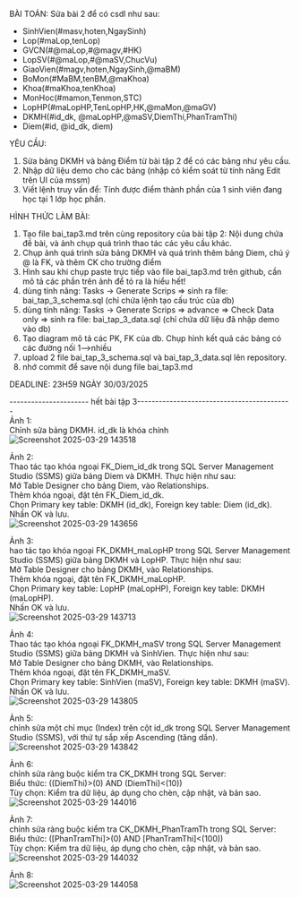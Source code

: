 BÀI TOÁN: Sửa bài 2 để có csdl như sau:
  + SinhVien(#masv,hoten,NgaySinh)
  + Lop(#maLop,tenLop)
  + GVCN(#@maLop,#@magv,#HK)
  + LopSV(#@maLop,#@maSV,ChucVu)
  + GiaoVien(#magv,hoten,NgaySinh,@maBM)
  + BoMon(#MaBM,tenBM,@maKhoa)
  + Khoa(#maKhoa,tenKhoa)
  + MonHoc(#mamon,Tenmon,STC)
  + LopHP(#maLopHP,TenLopHP,HK,@maMon,@maGV)
  + DKMH(#id_dk, @maLopHP,@maSV,DiemThi,PhanTramThi)
  + Diem(#id, @id_dk, diem)

YÊU CẦU:
1. Sửa bảng DKMH và bảng Điểm từ bài tập 2 để có các bảng như yêu cầu.
2. Nhập dữ liệu demo cho các bảng (nhập có kiểm soát từ tính năng Edit trên UI của mssm)
3. Viết lệnh truy vấn để: Tính được điểm thành phần của 1 sinh viên đang học tại 1 lớp học phần.

HÌNH THỨC LÀM BÀI:
1. Tạo file bai_tap3.md trên cùng repository của bài tập 2:
   Nội dung chứa đề bài, và ảnh chụp quá trình thao tác các yêu cầu khác.
2. Chụp ảnh quá trình sửa bảng DKMH và quá trình thêm bảng Diem, chú ý @ là FK, và thêm CK cho trường điểm
3. Hình sau khi chụp paste trực tiếp vào file bai_tap3.md trên github, cần mô tả các phần trên ảnh để tỏ ra là hiểu hết!
4. dùng tính năng: Tasks -> Generate Scrips => sinh ra file: bai_tap_3_schema.sql  (chỉ chứa lệnh tạo cấu trúc của db)
5. dùng tính năng: Tasks -> Generate Scrips => advance => Check Data only => sinh ra file: bai_tap_3_data.sql  (chỉ chứa dữ liệu đã nhập demo vào db)
6. Tạo diagram mô tả các PK, FK của db. Chụp hình kết quả các bảng có các đường nối 1-->nhiều
7. upload 2 file  bai_tap_3_schema.sql và bai_tap_3_data.sql lên repository.
8. nhớ commit để save nội dung file bai_tap3.md

DEADLINE: 23H59 NGÀY 30/03/2025

---------------------- hết bài tập 3-------------------------------------------  
Ảnh 1:  
Chỉnh sửa bảng DKMH. id_dk là khóa chính   
![Screenshot 2025-03-29 143518](https://github.com/user-attachments/assets/3aa3bd02-db78-4185-a1e8-349cf706f985)  

Ảnh 2:  
Thao tác tạo khóa ngoại FK_Diem_id_dk trong SQL Server Management Studio (SSMS) giữa bảng Diem và DKMH. Thực hiện như sau:  
Mở Table Designer cho bảng Diem, vào Relationships.  
Thêm khóa ngoại, đặt tên FK_Diem_id_dk.  
Chọn Primary key table: DKMH (id_dk), Foreign key table: Diem (id_dk).  
Nhấn OK và lưu.  
![Screenshot 2025-03-29 143656](https://github.com/user-attachments/assets/f9fbab9a-65d6-4bc4-86d8-3f168d2bca70)  

Ảnh 3:  
hao tác tạo khóa ngoại FK_DKMH_maLopHP trong SQL Server Management Studio (SSMS) giữa bảng DKMH và LopHP. Thực hiện như sau:  
Mở Table Designer cho bảng DKMH, vào Relationships.  
Thêm khóa ngoại, đặt tên FK_DKMH_maLopHP.  
Chọn Primary key table: LopHP (maLopHP), Foreign key table: DKMH (maLopHP).  
Nhấn OK và lưu.  
![Screenshot 2025-03-29 143713](https://github.com/user-attachments/assets/19c7eee2-c9d3-4648-b498-aff74f517a7f)  

Ảnh 4:  
Thao tác tạo khóa ngoại FK_DKMH_maSV trong SQL Server Management Studio (SSMS) giữa bảng DKMH và SinhVien. Thực hiện như sau:  
Mở Table Designer cho bảng DKMH, vào Relationships.  
Thêm khóa ngoại, đặt tên FK_DKMH_maSV.  
Chọn Primary key table: SinhVien (maSV), Foreign key table: DKMH (maSV).  
Nhấn OK và lưu.  
![Screenshot 2025-03-29 143805](https://github.com/user-attachments/assets/faa22a3b-9670-4389-ac69-df93ff45de72)  

Ảnh 5:  
chỉnh sửa một chỉ mục (Index) trên cột id_dk trong SQL Server Management Studio (SSMS), với thứ tự sắp xếp Ascending (tăng dần).  
![Screenshot 2025-03-29 143842](https://github.com/user-attachments/assets/b7b5eadf-29eb-4fc5-9b4b-546089b60852)  

Ảnh 6:  
chỉnh sửa ràng buộc kiểm tra CK_DKMH trong SQL Server:  
Biểu thức: ((DiemThi)>(0) AND (DiemThi)<(10))  
Tùy chọn: Kiểm tra dữ liệu, áp dụng cho chèn, cập nhật, và bản sao.  
![Screenshot 2025-03-29 144016](https://github.com/user-attachments/assets/711c353b-a4b4-4dac-b42a-9e043ba7c328)  

Ảnh 7:  
chỉnh sửa ràng buộc kiểm tra CK_DKMH_PhanTramTh trong SQL Server:  
Biểu thức: ([PhanTramThi]>(0) AND [PhanTramThi]<(100))  
Tùy chọn: Kiểm tra dữ liệu, áp dụng cho chèn, cập nhật, và bản sao.  
![Screenshot 2025-03-29 144032](https://github.com/user-attachments/assets/9063fbd6-3b73-4a08-972c-bc5a5cb9fe81)  

Ảnh 8:  
![Screenshot 2025-03-29 144058](https://github.com/user-attachments/assets/7bf81739-3874-413d-a4b6-468b21d75f40)


